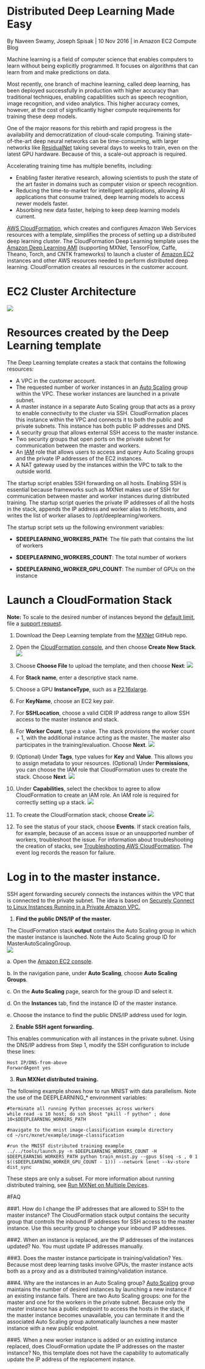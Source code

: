 # **Distributed Deep Learning Made Easy**
By Naveen Swamy, Joseph Spisak | 10 Nov 2016 | in Amazon EC2 Compute Blog

Machine learning is a field of computer science that enables computers to learn without being explicitly programmed. It focuses on algorithms that can learn from and make predictions on data. 

Most recently, one branch of machine learning, called deep learning, has been deployed successfully in production with higher accuracy than traditional techniques, enabling capabilities such as speech recognition, image recognition, and video analytics. This higher accuracy comes, however, at the cost of significantly higher compute requirements for training these deep models. 

One of the major reasons for this rebirth and rapid progress is the availability and democratization of cloud-scale computing. Training state-of-the-art deep neural networks can be time-consuming, with larger networks like [ResidualNet](https://arxiv.org/abs/1512.03385) taking several days to weeks to train, even on the latest GPU hardware. Because of this, a scale-out approach is required.  

Accelerating training time has multiple benefits, including:  

* Enabling faster iterative research, allowing scientists to push the state of the art faster in domains such as computer vision or speech recognition. 
* Reducing the time-to-market for intelligent applications, allowing AI applications that consume trained, deep learning models to access newer models faster.
* Absorbing new data faster, helping to keep deep learning models current.

[AWS CloudFormation](https://aws.amazon.com/cloudformation), which creates and configures Amazon Web Services resources with a template, simplifies the process of setting up a distributed deep learning cluster. The CloudFormation Deep Learning template uses the [Amazon Deep Learning AMI](https://aws.amazon.com/marketplace/pp/B01M0AXXQB) (supporting MXNet, TensorFlow, Caffe, Theano, Torch, and CNTK frameworks) to launch a cluster of [Amazon EC2](https://aws.amazon.com/ec2) instances and other AWS resources needed to perform distributed deep learning. CloudFormation creates all resources in the customer account.  

# EC2 Cluster Architecture 
![](https://raw.githubusercontent.com/dmlc/web-data/master/mxnet/tools/cfn/Slide1.png)

# Resources created by the Deep Learning template
The Deep Learning template creates a stack that contains the following resources:  

* A VPC in the customer account. 
* The requested number of worker instances in an [Auto Scaling](https://aws.amazon.com/autoscaling) group within the VPC. These worker instances are launched in a private subnet. 
* A master instance in a separate Auto Scaling group that acts as a proxy to enable connectivity to the cluster via SSH. CloudFormation places this instance within the VPC and connects it to both the public and private subnets. This instance has both public IP addresses and DNS. 
* A security group that allows external SSH access to the master instance. 
* Two security groups that open ports on the private subnet for communication between the master and workers. 
* An [IAM](https://aws.amazon.com/iam) role that allows users to access and query Auto Scaling groups and the private IP addresses of the EC2 instances. 
* A NAT gateway used by the instances within the VPC to talk to the outside world. 

The startup script enables SSH forwarding on all hosts. Enabling SSH is essential because frameworks such as MXNet makes use of SSH for communication between master and worker instances during distributed training. The startup script queries the private IP addresses of all the hosts in the stack, appends the IP address and worker alias to /etc/hosts, and writes the list of worker aliases to /opt/deeplearning/workers.  

The startup script sets up the following environment variables: 

* **$DEEPLEARNING_WORKERS_PATH**: The file path that contains the list of workers  

* **$DEEPLEARNING_WORKERS_COUNT**: The total number of workers  

* **$DEEPLEARNING_WORKER_GPU_COUNT**: The number of GPUs on the instance  

# Launch a CloudFormation Stack
**Note:**  To scale to the desired number of instances beyond the [default limit](https://aws.amazon.com/ec2/faqs/#How_many_instances_can_I_run_in_Amazon_EC2), file a [support request](https://aws.amazon.com/contact-us/ec2-request).

1. Download the Deep Learning template from the [MXNet](https://github.com/dmlc/mxnet/tree/master/tools/cfn) GitHub repo.

2. Open the [CloudFormation console](https://console.aws.amazon.com/cloudformation), and then choose **Create New Stack**. 
![](https://raw.githubusercontent.com/dmlc/web-data/master/mxnet/tools/cfn/Slide2.png)  

3. Choose **Choose File** to upload the template, and then choose **Next**:
![](https://raw.githubusercontent.com/dmlc/web-data/master/mxnet/tools/cfn/Slide3.png)  

4. For **Stack name**, enter a descriptive stack name.

5. Choose a GPU **InstanceType**, such as a [P2.16xlarge](https://aws.amazon.com/ec2/instance-types/p2/).  

6. For **KeyName**, choose an EC2 key pair.  

7. For **SSHLocation**, choose a valid CIDR IP address range to allow SSH access to the master instance and stack.  

8. For **Worker Count**, type a value. The stack provisions the worker count + 1, with the additional instance acting as the master. The master also participates in the training/evaluation. Choose **Next**.
![](https://raw.githubusercontent.com/dmlc/web-data/master/mxnet/tools/cfn/Slide4.png)

9. (Optional) Under **Tags**, type values for **Key** and **Value**. This allows you to assign metadata to your resources.
   (Optional) Under **Permissions**, you can choose the IAM role that CloudFormation uses to create the stack. Choose **Next**.
![](https://raw.githubusercontent.com/dmlc/web-data/master/mxnet/tools/cfn/Slide5.png)

10. Under **Capabilities**, select the checkbox to agree to allow CloudFormation to create an IAM role. An IAM role is required for correctly setting up a stack.
![](https://raw.githubusercontent.com/dmlc/web-data/master/mxnet/tools/cfn/Slide6.png)  

11. To create the CloudFormation stack, choose **Create**
![](https://raw.githubusercontent.com/dmlc/web-data/master/mxnet/tools/cfn/Slide7.png)  

12. To see the status of your stack, choose **Events**. If stack creation fails, for example, because of an access issue or an unsupported number of workers, troubleshoot the issue. For information about troubleshooting the creation of stacks, see [Troubleshooting AWS CloudFormation](http://docs.aws.amazon.com/AWSCloudFormation/latest/UserGuide/troubleshooting.html). The event log records the reason for failure. 

# Log in to the master instance.
SSH agent forwarding securely connects the instances within the VPC that is connected to the private subnet. The idea is based on [Securely Connect to Linux Instances Running in a Private Amazon VPC.](https://aws.amazon.com/blogs/security/securely-connect-to-linux-instances-running-in-a-private-amazon-vpc/)

1. **Find the public DNS/IP of the master.**  

The CloudFormation stack **output** contains the Auto Scaling group in which the master instance is launched. Note the Auto Scaling group ID for MasterAutoScalingGroup.  
![](https://raw.githubusercontent.com/dmlc/web-data/master/mxnet/tools/cfn/Slide8.png)

  a. Open the [Amazon EC2 console](https://console.aws.amazon.com/ec2).  
    
  b. In the navigation pane, under **Auto Scaling**, choose **Auto Scaling Groups**.  

  c. On the **Auto Scaling** page, search for the group ID and select it.  

  d. On the **Instances** tab, find the instance ID of the master instance.  

  e. Choose the instance to find the public DNS/IP address used for login.  

2. **Enable SSH agent forwarding.**

This enables communication with all instances in the private subnet. Using the DNS/IP address from Step 1, modify the SSH configuration to include these lines: 

    Host IP/DNS-from-above  
    ForwardAgent yes

3. **Run MXNet distributed training.**  

The following example shows how to run MNIST with data parallelism. Note the use of the DEEPLEARNING_* environment variables:  

	#terminate all running Python processes across workers 
	while read -u 10 host; do ssh $host "pkill -f python" ; done 10<$DEEPLEARNING_WORKERS_PATH  
	
	#navigate to the mnist image-classification example directory  
	cd ~/src/mxnet/example/image-classification  
	
	#run the MNIST distributed training example  
	../../tools/launch.py -n $DEEPLEARNING_WORKERS_COUNT -H $DEEPLEARNING_WORKERS_PATH python train_mnist.py --gpus $(seq -s , 0 1 $(($DEEPLEARNING_WORKER_GPU_COUNT - 1))) --network lenet --kv-store dist_sync

These steps are only a subset. For more information about running distributed training, see [Run MXNet on Multiple Devices](http://mxnet.readthedocs.io/en/latest/how_to/multi_devices.html). 

#FAQ

###1. How do I change the IP addresses that are allowed to SSH to the master instance?
The CloudFormation stack output contains the security group that controls the inbound IP addresses for SSH access to the master instance. Use this security group to change your inbound IP addresses.  

###2. When an instance is replaced, are the IP addresses of the instances updated? 
No. You must update IP addresses manually.  

###3. Does the master instance participate in training/validation?
Yes. Because most deep learning tasks involve GPUs, the master instance acts both as a proxy and as a distributed training/validation instance.

###4. Why are the instances in an Auto Scaling group? 
[Auto Scaling](https://aws.amazon.com/autoscaling/) group maintains the number of desired instances by launching a new instance if an existing instance fails. There are two Auto Scaling groups: one for the master and one for the workers in the private subnet. Because only the master instance has a public endpoint to access the hosts in the stack, if the master instance becomes unavailable, you can terminate it and the associated Auto Scaling group automatically launches a new master instance with a new public endpoint. 

###5. When a new worker instance is added or an existing instance replaced, does CloudFormation update the IP addresses on the master instance?
No, this template does not have the capability to automatically update the IP address of the replacement instance.